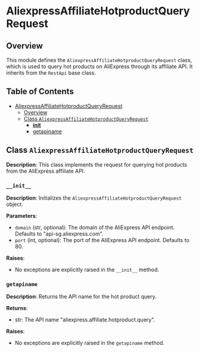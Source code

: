 # AliexpressAffiliateHotproductQueryRequest

## Overview

This module defines the `AliexpressAffiliateHotproductQueryRequest` class, which is used to query hot products on AliExpress through its affiliate API. It inherits from the `RestApi` base class.

## Table of Contents

* [AliexpressAffiliateHotproductQueryRequest](#aliexpressaffiliatehotproductqueryrequest)
    * [Overview](#overview)
    * [Class `AliexpressAffiliateHotproductQueryRequest`](#class-aliexpressaffiliatehotproductqueryrequest)
        * [__init__](#init)
        * [getapiname](#getapiname)


## Class `AliexpressAffiliateHotproductQueryRequest`

**Description**: This class implements the request for querying hot products from the AliExpress affiliate API.

### `__init__`

**Description**: Initializes the `AliexpressAffiliateHotproductQueryRequest` object.

**Parameters**:

- `domain` (str, optional): The domain of the AliExpress API endpoint. Defaults to "api-sg.aliexpress.com".
- `port` (int, optional): The port of the AliExpress API endpoint. Defaults to 80.


**Raises**:

- No exceptions are explicitly raised in the `__init__` method.


### `getapiname`

**Description**: Returns the API name for the hot product query.

**Returns**:

- str: The API name "aliexpress.affiliate.hotproduct.query".

**Raises**:

- No exceptions are explicitly raised in the `getapiname` method.